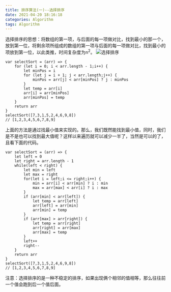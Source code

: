 ```yaml
---
title: 排序算法(一)--选择排序
date: 2021-04-20 18:16:18
categories: Algorithm
tags: Algorithm
---
```

选择排序的思想：将数组的第一项，与后面的每一项做对比，找到最小的那一个，放到第一位，将剩余项所组成的数组的第一项与后面的每一项做对比，找到最小的项放到第一位，以此类推，时间复杂度为n<sup>2</sup>。
![选择排序](2.gif)

```
var selectSort = (arr) => {
    for (let i = 0; i < arr.length - 1;i++) {
        let minPos = i
        for (let j = i + 1; j < arr.length;j++) {
            minPos = arr[j] < arr[minPos] ? j : minPos
        }
        let temp = arr[i]
        arr[i] = arr[minPos]
        arr[minPos] = temp
    }
    return arr
}
selectSort([7,3,1,5,2,4,6,9,8])
// [1,2,3,4,5,6,7,8,9]
```
上面的方法是通过找最小值来实现的。那么，我们既然能找到最小值，同时，我们是不是也可以找到最大值呢？这样以来遍历就可以减少一半了，当然是可以的了，且看下面的代码。
```
var selectSort = (arr) => {
    let left = 0
    let right = arr.length - 1
    while(left < right) {
        let min = left
        let max = right
        for(let i = left;i <= right;i++) {
            min = arr[i] < arr[min] ? i : min
            max = arr[max] < arr[i] ? i : max
        }
        if (arr[min] < arr[left]) {
            let temp = arr[left]
            arr[left] = arr[min]
            arr[min] = temp
        }
        if (arr[max] > arr[right]) {
            let temp = arr[right]
            arr[right] = arr[max]
            arr[max] = temp
        }
        left++
        right--
    }
    return arr
}
selectSort([7,3,1,5,2,4,6,9,8])
// [1,2,3,4,5,6,7,8,9]
```
注意：选择排序的是一种不稳定的排序，如果出现俩个相邻的值相等，那么往往前一个值会跑到后一个值后面。